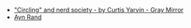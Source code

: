 * ["Circling" and nerd society - by Curtis Yarvin - Gray Mirror](https://graymirror.substack.com/p/circling-and-nerd-society)
* [Ayn Rand](../../../../MyDendronExistence/Relationships/People/Ayn%20Rand.md)
